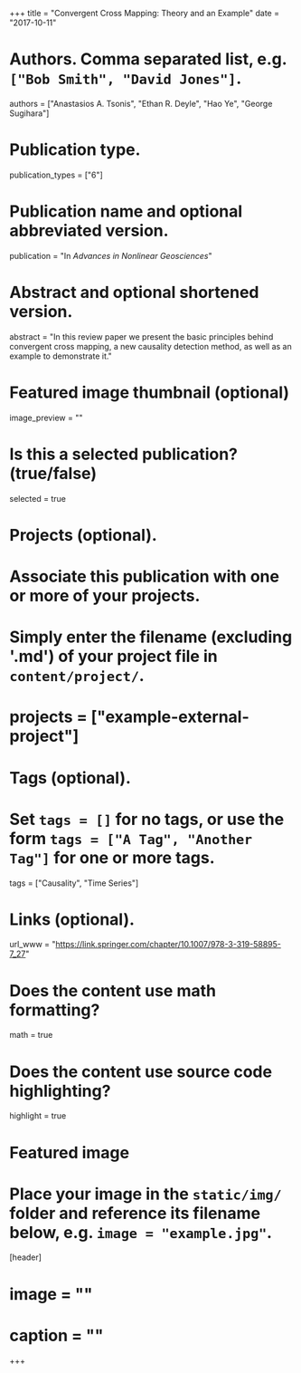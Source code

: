 +++
title = "Convergent Cross Mapping: Theory and an Example"
date = "2017-10-11"

# Authors. Comma separated list, e.g. `["Bob Smith", "David Jones"]`.
authors = ["Anastasios A. Tsonis", "Ethan R. Deyle", "Hao Ye", "George Sugihara"]

# Publication type.
publication_types = ["6"]

# Publication name and optional abbreviated version.
publication = "In *Advances in Nonlinear Geosciences*"

# Abstract and optional shortened version.
abstract = "In this review paper we present the basic principles behind convergent cross mapping, a new causality detection method, as well as an example to demonstrate it."

# Featured image thumbnail (optional)
image_preview = ""

# Is this a selected publication? (true/false)
selected = true

# Projects (optional).
#   Associate this publication with one or more of your projects.
#   Simply enter the filename (excluding '.md') of your project file in `content/project/`.
# projects = ["example-external-project"]

# Tags (optional).
#   Set `tags = []` for no tags, or use the form `tags = ["A Tag", "Another Tag"]` for one or more tags.
tags = ["Causality", "Time Series"]

# Links (optional).
url_www = "https://link.springer.com/chapter/10.1007/978-3-319-58895-7_27"

# Does the content use math formatting?
math = true

# Does the content use source code highlighting?
highlight = true

# Featured image
# Place your image in the `static/img/` folder and reference its filename below, e.g. `image = "example.jpg"`.
[header]
# image = ""
# caption = ""

+++
